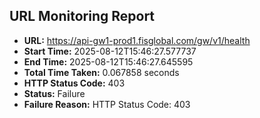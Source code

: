## URL Monitoring Report

- **URL:** https://api-gw1-prod1.fisglobal.com/gw/v1/health
- **Start Time:** 2025-08-12T15:46:27.577737
- **End Time:** 2025-08-12T15:46:27.645595
- **Total Time Taken:** 0.067858 seconds
- **HTTP Status Code:** 403
- **Status:** Failure
- **Failure Reason:** HTTP Status Code: 403
